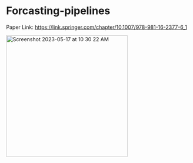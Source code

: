 # Forcasting-pipelines

Paper Link: https://link.springer.com/chapter/10.1007/978-981-16-2377-6_1

<img width="330" alt="Screenshot 2023-05-17 at 10 30 22 AM" src="https://github.com/spawar2/Forcasting-pipelines/assets/25118302/e1e43a61-3a43-4cb0-9e12-142e29ea6f58">
